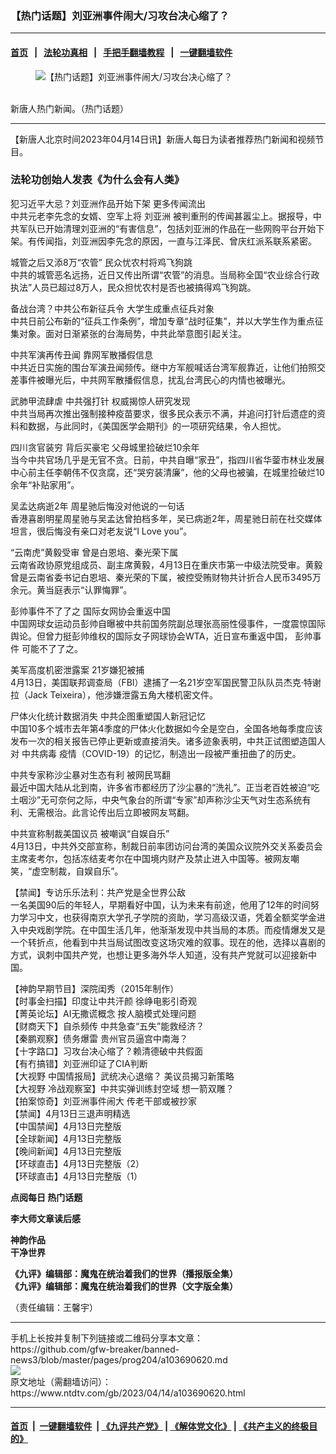 ### 【热门话题】刘亚洲事件闹大/习攻台决心缩了？
------------------------

#### [首页](https://github.com/gfw-breaker/banned-news3/blob/master/README.md) &nbsp;&nbsp;|&nbsp;&nbsp; [法轮功真相](https://github.com/begood0513/basic/blob/master/README.md)  &nbsp;&nbsp;|&nbsp;&nbsp; [手把手翻墙教程](https://github.com/gfw-breaker/guides/wiki)  &nbsp;&nbsp;|&nbsp;&nbsp; [一键翻墙软件](https://github.com/gfw-breaker/nogfw/blob/master/README.md)  



<div><div class="featured_image">
 <figure>
  <img alt="【热门话题】刘亚洲事件闹大/习攻台决心缩了？" src="https://i.ntdtv.com/assets/uploads/2023/03/id103668132-45-1-1-800x450-1-2-1-1.jpg"/>
 </figure><br/>
 <span class="caption">
  新唐人热门新闻。（热门话题）
 </span>
</div>
</div><hr/>


<div><div class="post_content" itemprop="articleBody">
 <p>
  【新唐人北京时间2023年04月14日讯】新唐人每日为读者推荐热门新闻和视频节目。
 </p>
 <h3>
  <ok href="https://www.ntdtv.com/gb/2023/01/21/a103630887.html" rel="noopener" target="_blank">
   法轮功创始人发表《为什么会有人类》
  </ok>
 </h3>
 <p>
  <ok href="https://www.ntdtv.com/gb/2023/04/14/a103690535.html" rel="noopener" target="_blank">
   犯习近平大忌？刘亚洲作品开始下架 更多传闻流出
  </ok>
  <br/>
  中共元老李先念的女婿、空军上将
  <ok href="https://www.ntdtv.com/gb/刘亚洲.htm">
   刘亚洲
  </ok>
  被判重刑的传闻甚嚣尘上。据报导，中共军队已开始清理刘亚洲的“有害信息”，包括刘亚洲的作品在一些网购平台开始下架。有传闻指，刘亚洲因李先念的原因，一直与江泽民、曾庆红派系联系紧密。
 </p>
 <p>
  <ok href="https://www.ntdtv.com/gb/2023/04/13/a103689997.html" rel="noopener" target="_blank">
   城管之后又添8万“农管” 民众忧农村将鸡飞狗跳
  </ok>
  <br/>
  中共的城管恶名远扬，近日又传出所谓“农管”的消息。当局称全国“农业综合行政执法”人员已超过8万人，民众担忧农村是否也被搞得鸡飞狗跳。
 </p>
 <p>
  <ok href="https://www.ntdtv.com/wp-admin/post.php?post=103690428&amp;action=edit#wpseo_linkdex" rel="noopener" target="_blank">
   备战台湾？中共公布新征兵令 大学生成重点征兵对象
  </ok>
  <br/>
  中共日前公布新的“征兵工作条例”，增加专章“战时征集”，并以大学生作为重点征集对象。面对日渐紧张的台海局势，中共此举意图引起关注。
 </p>
 <p>
  <ok href="https://www.ntdtv.com/gb/2023/04/14/a103690591.html" rel="noopener" target="_blank">
   中共军演再传丑闻 靠网军散播假信息
  </ok>
  <br/>
  中共近日实施的围台军演丑闻频传。继中方军舰喊话台湾军舰靠近，让他们拍照交差事件被曝光后，中共网军散播假信息，扰乱台湾民心的内情也被曝光。
 </p>
 <p>
  <ok href="https://www.ntdtv.com/gb/2023/04/14/a103690426.html" rel="noopener" target="_blank">
   武肺甲流肆虐 中共强打针 权威揭惊人研究发现
  </ok>
  <br/>
  中共当局再次推出强制接种疫苗要求，很多民众表示不满，并追问打针后遗症的资料和数据，与此同时，《美国医学会期刊》的一项研究结果，令人担忧。
 </p>
 <p>
  <ok href="https://www.ntdtv.com/gb/2023/04/14/a103690584.html" rel="noopener" target="_blank">
   四川贪官装穷 背后买豪宅 父母城里捡破烂10余年
  </ok>
  <br/>
  当今中共官场几乎是无官不贪。日前，中共自曝“家丑”，指四川省华蓥市林业发展中心前主任李朝伟不仅贪腐，还“哭穷装清廉”，他的父母也被骗，在城里捡破烂10余年“补贴家用”。
 </p>
 <p>
  <ok href="https://www.ntdtv.com/gb/2023/04/14/a103690540.html" rel="noopener" target="_blank">
   吴孟达病逝2年 周星驰后悔没对他说的一句话
  </ok>
  <br/>
  香港喜剧明星周星驰与吴孟达曾拍档多年，吴已病逝2年，周星驰日前在社交媒体坦言，很后悔没有亲口对老友说“I Love you”。
 </p>
 <p>
  <ok href="https://www.ntdtv.com/gb/2023/04/14/a103690537.html" rel="noopener" target="_blank">
   “云南虎”黄毅受审 曾是白恩培、秦光荣下属
  </ok>
  <br/>
  云南省政协原党组成员、副主席黄毅，4月13日在重庆市第一中级法院受审。黄毅曾是云南省委书记白恩培、秦光荣的下属，被控受贿财物共计折合人民币3495万余元。黄当庭表示“认罪悔罪”。
 </p>
 <p>
  <ok href="https://www.ntdtv.com/gb/2023/04/14/a103690496.html" rel="noopener" target="_blank">
   彭帅事件不了了之 国际女网协会重返中国
  </ok>
  <br/>
  中国网球女运动员彭帅自曝被中共前国务院副总理张高丽性侵事件，一度震惊国际舆论。但曾力挺彭帅维权的国际女子网球协会WTA，近日宣布重返中国，
  <ok href="https://www.ntdtv.com/gb/彭帅事件.htm">
   彭帅事件
  </ok>
  可能不了了之。
 </p>
 <p>
  <ok href="https://www.ntdtv.com/gb/2023/04/14/a103690362.html" rel="noopener" target="_blank">
   美军高度机密泄露案 21岁嫌犯被捕
  </ok>
  <br/>
  4月13日，美国联邦调查局（FBI）逮捕了一名21岁空军国民警卫队队员杰克‧特谢拉（Jack Teixeira），他涉嫌泄露五角大楼机密文件。
 </p>
 <p>
  <ok href="https://www.ntdtv.com/gb/2023/04/13/a103690217.html" rel="noopener" target="_blank">
   尸体火化统计数据消失 中共企图重塑国人新冠记忆
  </ok>
  <br/>
  中国10多个城市去年第4季度的尸体火化数据如今全是空白，全国各地每季度应该发布一次的相关报告已停止更新或直接消失。诸多迹象表明，中共正试图塑造国人对
  <ok href="https://www.ntdtv.com/gb/中共病毒.htm">
   中共病毒
  </ok>
  疫情（COVID-19）的记忆，制造出一段被严重扭曲了的历史。
 </p>
 <p>
  <ok href="https://www.ntdtv.com/gb/2023/04/13/a103690289.html" rel="noopener" target="_blank">
   中共专家称沙尘暴对生态有利 被网民骂翻
  </ok>
  <br/>
  最近中国大陆从北到南，许多省市都经历了沙尘暴的“洗礼”。正当老百姓被迫“吃土咽沙”无可奈何之际，中央气象台的所谓“专家”却声称沙尘天气对生态系统有利、无需根治。此言论传出后立即被网友骂翻。
 </p>
 <p>
  <ok href="https://www.ntdtv.com/gb/2023/04/13/a103690223.html" rel="noopener" target="_blank">
   中共宣称制裁美国议员 被嘲讽“自娱自乐”
  </ok>
  <br/>
  4月13日，中共外交部宣称，制裁日前率团访问台湾的美国众议院外交关系委员会主席麦考尔，包括冻结麦考尔在中国境内财产及禁止进入中国等。被网友嘲笑，“虚空制裁，自娱自乐”。
 </p>
 <p>
  <ok href="https://www.ntdtv.com/gb/2023/04/13/a103690115.html" rel="noopener" target="_blank">
   【禁闻】专访乐乐法利：共产党是全世界公敌
  </ok>
  <br/>
  一名美国90后的年轻人，早期看好中国，认为未来有前途，他用了12年的时间努力学习中文，也获得南京大学孔子学院的资助，学习高级汉语，凭着全额奖学金进入中央戏剧学院。在中国生活几年，他渐渐发现中共当局的本质。而疫情爆发又是一个转折点，他看到中共当局试图改变这场灾难的叙事。现在的他，选择以喜剧的方式，讽刺中国共产党，也想让更多海外华人知道，没有共产党就可以迎接新中国。
 </p>
 <p>
  <ok href="https://www.ntdtv.com/gb/2023/04/13/a103690037.html" rel="noopener" target="_blank">
   【神韵早期节目】深院闺秀（2015年制作）
  </ok>
  <br/>
  <ok href="https://www.ntdtv.com/gb/2023/04/13/a103690142.html" rel="noopener" target="_blank">
   【时事金扫描】印度让中共汗颜 徐峥电影引奇观
  </ok>
  <br/>
  <ok href="https://www.ntdtv.com/gb/2023/04/13/a103690269.html" rel="noopener" target="_blank">
   【菁英论坛】AI无撒谎概念 按人脑模式处理问题
  </ok>
  <br/>
  <ok href="https://www.ntdtv.com/gb/2023/04/14/a103690464.html" rel="noopener" target="_blank">
   【财商天下】自杀频传 中共急查“五失”能救经济？
  </ok>
  <br/>
  <ok href="https://www.ntdtv.com/gb/2023/04/14/a103690429.html" rel="noopener" target="_blank">
   【秦鹏观察】债务爆雷 贵州官员逼宫中南海？
  </ok>
  <br/>
  <ok href="https://www.ntdtv.com/gb/2023/04/13/a103690174.html" rel="noopener" target="_blank">
   【十字路口】习攻台决心缩了？赖清德破中共假面
  </ok>
  <br/>
  <ok href="https://www.ntdtv.com/gb/2023/04/13/a103690024.html" rel="noopener" target="_blank">
   【有冇搞错】刘亚洲印证了CIA判断
  </ok>
  <br/>
  <ok href="https://www.ntdtv.com/gb/2023/04/14/a103690368.html" rel="noopener" target="_blank">
   【大视野 中国情报局】武统决心退缩？ 美议员揭习新策略
  </ok>
  <br/>
  <ok href="https://www.ntdtv.com/gb/2023/04/14/a103690326.html" rel="noopener" target="_blank">
   【大视野 冷战观察室】中共实弹训练封空域 想一箭双雕？
  </ok>
  <br/>
  <ok href="https://www.ntdtv.com/gb/2023/04/13/a103690137.html" rel="noopener" target="_blank">
   【拍案惊奇】刘亚洲事件闹大 传老干部或被抄家
  </ok>
  <br/>
  <ok href="https://www.ntdtv.com/gb/2023/04/13/a103690093.html" rel="noopener" target="_blank">
   【禁闻】4月13日三退声明精选
  </ok>
  <br/>
  <ok href="https://www.ntdtv.com/gb/2023/04/13/a103690116.html" rel="noopener" target="_blank">
   【中国禁闻】4月13日完整版
  </ok>
  <br/>
  <ok href="https://www.ntdtv.com/gb/2023/04/14/a103690318.html" rel="noopener" target="_blank">
   【全球新闻】4月13日完整版
  </ok>
  <br/>
  <ok href="https://www.ntdtv.com/gb/2023/04/14/a103690436.html" rel="noopener" target="_blank">
   【晚间新闻】4月13日完整版
  </ok>
  <br/>
  <ok href="https://www.ntdtv.com/gb/2023/04/13/a103690182.html" rel="noopener" target="_blank">
   【环球直击】4月13日完整版（2）
  </ok>
  <br/>
  <ok href="https://www.ntdtv.com/gb/2023/04/13/a103689918.html" rel="noopener" target="_blank">
   【环球直击】4月13日完整版（1）
  </ok>
 </p>
 <p>
  <strong>
   点阅每日
   <ok href="http://www.ntdtv.com/gb/%E7%86%B1%E9%96%80%E8%A9%B1%E9%A1%8C.htm">
    热门话题
   </ok>
  </strong>
 </p>
 <p>
  <strong>
   <ok href="https://www.ntdtv.com/gb/prog560018" rel="noopener" target="_blank">
    李大师文章读后感
   </ok>
  </strong>
 </p>
 <p>
  <strong>
   <ok href="https://www.ntdtv.com/gb/prog501061" rel="noopener" target="_blank">
    神韵作品
   </ok>
  </strong>
  <br/>
  <strong>
   <ok href="https://www.ganjing.com/zh-TW" rel="noopener" target="_blank">
    干净世界
   </ok>
  </strong>
 </p>
 <p>
  <strong>
   <ok href="https://www.ntdtv.com/gb/2019/02/15/a102512426.html" rel="noopener" target="_blank">
    《九评》编辑部：魔鬼在统治着我们的世界（播报版全集）
   </ok>
  </strong>
  <br/>
  <strong>
   <ok href="https://www.ntdtv.com/gb/2018/06/08/a1378888.html" rel="noopener" target="_blank">
    《九评》编辑部：魔鬼在统治着我们的世界（文字版全集）
   </ok>
  </strong>
 </p>
 <p>
  （责任编辑：王馨宇）
 </p>
 <div class="single_ad">
 </div>
</div>
</div>
<hr/>
手机上长按并复制下列链接或二维码分享本文章：<br/>
https://github.com/gfw-breaker/banned-news3/blob/master/pages/prog204/a103690620.md <br/>
<a href='https://github.com/gfw-breaker/banned-news3/blob/master/pages/prog204/a103690620.md'><img src='https://github.com/gfw-breaker/banned-news3/blob/master/pages/prog204/a103690620.md.png'/></a> <br/>
原文地址（需翻墙访问）：https://www.ntdtv.com/gb/2023/04/14/a103690620.html


------------------------
#### [首页](https://github.com/gfw-breaker/banned-news3/blob/master/README.md) &nbsp;|&nbsp; [一键翻墙软件](https://github.com/gfw-breaker/nogfw/blob/master/README.md) &nbsp;| [《九评共产党》](https://github.com/gfw-breaker/9ping.md/blob/master/README.md#九评之一评共产党是什么) | [《解体党文化》](https://github.com/gfw-breaker/jtdwh.md/blob/master/README.md) | [《共产主义的终极目的》](https://github.com/gfw-breaker/gczydzjmd.md/blob/master/README.md)


<img src='http://gfw-breaker.win/banned-news3/pages/prog204/a103690620.md' width='0px' height='0px'/>